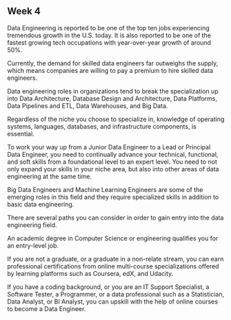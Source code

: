 ## Week 4

Data Engineering is reported to be one of the top ten jobs experiencing tremendous growth in the U.S. today. It is also reported to be one of the fastest growing tech occupations with year-over-year growth of around 50%.

Currently, the demand for skilled data engineers far outweighs the supply, which means companies are willing to pay a premium to hire skilled data engineers.

Data engineering roles in organizations tend to break the specialization up into Data Architecture, Database Design and Architecture, Data Platforms, Data Pipelines and ETL, Data Warehouses, and Big Data.

Regardless of the niche you choose to specialize in, knowledge of operating systems, languages, databases, and infrastructure components, is essential.

To work your way up from a Junior Data Engineer to a Lead or Principal Data Engineer, you need to continually advance your technical, functional, and soft skills from a foundational level to an expert level. You need to not only expand your skills in your niche area, but also into other areas of data engineering at the same time.

Big Data Engineers and Machine Learning Engineers are some of the emerging roles in this field and they require specialized skills in addition to basic data engineering.

There are several paths you can consider in order to gain entry into the data engineering field.

An academic degree in Computer Science or engineering qualifies you for an entry-level job.

If you are not a graduate, or a graduate in a non-relate stream, you can earn professional certifications from online multi-course specializations offered by learning platforms such as Coursera, edX, and Udacity.

If you have a coding background, or you are an IT Support Specialist, a Software Tester, a Programmer, or a data professional such as a Statistician, Data Analyst, or BI Analyst, you can upskill with the help of online courses to become a Data Engineer. 
